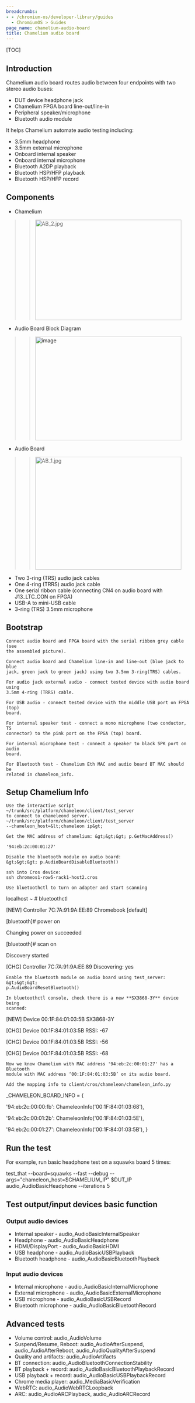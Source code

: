 ```yaml
---
breadcrumbs:
- - /chromium-os/developer-library/guides
  - ChromiumOS > Guides
page_name: chamelium-audio-board
title: Chamelium audio board
---
```


[TOC]

## Introduction

Chamelium audio board routes audio between four endpoints with two stereo audio
buses:

*   DUT device headphone jack
*   Chamelium FPGA board line-out/line-in
*   Peripheral speaker/microphone
*   Bluetooth audio module

It helps Chamelium automate audio testing including:

*   3.5mm headphone
*   3.5mm external microphone
*   Onboard internal speaker
*   Onboard internal microphone
*   Bluetooth A2DP playback
*   Bluetooth HSP/HFP playback
*   Bluetooth HSP/HFP record

## Components

*   Chamelium

> > <img alt="AB_2.jpg"
> > src="https://lh6.googleusercontent.com/J7i4-sT2ydPrJmJQo1IZ-e_0PUmoN0R_rXN-1QLIMLDaUIlUfeLj9ZZVe2GgvjhoatKCLu9S-w4iLn8nyxZVVtBvEcKNogcUMgS-9YCHhThkHhem-sSRYnPfeD-F4tNziOghxMaU"
> > height=274 width=400>

*   Audio Board Block Diagram

> > [<img alt="image"
> > src="Chameleon%20Audio%20-%20New%20Page%20%284%29.png"
> > height=283
> > width=400>](Chameleon%20Audio%20-%20New%20Page%20%284%29.png)

*   Audio Board

> > <img alt="AB_1.jpg"
> > src="https://lh5.googleusercontent.com/OyD9hcw981gB6wUOTVHdweNJAV28gvT9hBp5wiFxnv80SXrfFr0l43tmMqFicK-XM6Mbqn8MOsCme7IOAVkMxr1fwlolWN7IKNP_wpfeDa9g_S0qub2SQMe4EZjgtfRNvX3jp54P"
> > height=308 width=400>

*   Two 3-ring (TRS) audio jack cables
*   One 4-ring (TRRS) audio jack cable
*   One serial ribbon cable (connecting CN4 on audio board with
            J13_LTC_CON on FPGA)
*   USB-A to mini-USB cable
*   3-ring (TRS) 3.5mm microphone

## Bootstrap

    Connect audio board and FPGA board with the serial ribbon grey cable (see
    the assembled picture).

    Connect audio board and Chamelium line-in and line-out (blue jack to blue
    jack, green jack to green jack) using two 3.5mm 3-ring(TRS) cables.

    For audio jack external audio - connect tested device with audio board using
    3.5mm 4-ring (TRRS) cable.

    For USB audio - connect tested device with the middle USB port on FPGA (top)
    board.

    For internal speaker test - connect a mono microphone (two conductor, TS
    connector) to the pink port on the FPGA (top) board.

    For internal microphone test - connect a speaker to black SPK port on audio
    board.

    For Bluetooth test - Chamelium Eth MAC and audio board BT MAC should be
    related in chameleon_info.

## Setup Chamelium Info

    Use the interactive script ~/trunk/src/platform/chameleon/client/test_server
    to connect to chameleond server.
    ~/trunk/src/platform/chameleon/client/test_server
    --chameleon_host=&lt;chameleon ip&gt;

    Get the MAC address of chamelium: &gt;&gt;&gt; p.GetMacAddress()

    '94:eb:2c:00:01:27'

    Disable the bluetooth module on audio board:
    &gt;&gt;&gt; p.AudioBoardDisableBluetooth()

    ssh into Cros device:
    ssh chromeos1-row5-rack1-host2.cros

    Use bluetoothctl to turn on adapter and start scanning

localhost ~ # bluetoothctl

\[NEW\] Controller 7C:7A:91:9A:EE:89 Chromebook \[default\]

\[bluetooth\]# power on

Changing power on succeeded

\[bluetooth\]# scan on

Discovery started

\[CHG\] Controller 7C:7A:91:9A:EE:89 Discovering: yes

    Enable the bluetooth module on audio board using test_server: &gt;&gt;&gt;
    p.AudioBoardResetBluetooth()

    In bluetoothctl console, check there is a new **SX3868-3Y** device being
    scanned:

\[NEW\] Device 00:1F:84:01:03:5B SX3868-3Y

\[CHG\] Device 00:1F:84:01:03:5B RSSI: -67

\[CHG\] Device 00:1F:84:01:03:5B RSSI: -56

\[CHG\] Device 00:1F:84:01:03:5B RSSI: -68

    Now we know Chamelium with MAC address '94:eb:2c:00:01:27' has a Bluetooth
    module with MAC address ‘00:1F:84:01:03:5B’ on its audio board.

    Add the mapping info to client/cros/chameleon/chameleon_info.py

_CHAMELEON_BOARD_INFO = {

'94:eb:2c:00:00:fb': ChameleonInfo('00:1F:84:01:03:68'),

'94:eb:2c:00:01:2b': ChameleonInfo('00:1F:84:01:03:5E'),

'94:eb:2c:00:01:27': ChameleonInfo('00:1F:84:01:03:5B'), }

## Run the test

For example, run basic headphone test on a squawks board 5 times:

test_that --board=squawks --fast --debug --args="chameleon_host=$CHAMELIUM_IP"
$DUT_IP audio_AudioBasicHeadphone --iterations 5

## Test output/input devices basic function

### Output audio devices

*   Internal speaker - audio_AudioBasicInternalSpeaker
*   Headphone - audio_AudioBasicHeadphone
*   HDMI/DisplayPort - audio_AudioBasicHDMI
*   USB headphone - audio_AudioBasicUSBPlayback
*   Bluetooth headphone - audio_AudioBasicBluetoothPlayback

### Input audio devices

*   Internal microphone - audio_AudioBasicInternalMicrophone
*   External microphone - audio_AudioBasicExternalMicrophone
*   USB microphone - audio_AudioBasicUSBRecord
*   Bluetooth microphone - audio_AudioBasicBluetoothRecord

## Advanced tests

*   Volume control: audio_AudioVolume
*   Suspend/Resume, Reboot: audio_AudioAfterSuspend,
            audio_AudioAfterReboot, audio_AudioQualityAfterSuspend
*   Quality and artifacts: audio_AudioArtifacts
*   BT connection: audio_AudioBluetoothConnectionStability
*   BT playback + record: audio_AudioBasicBluetoothPlaybackRecord
*   USB playback + record: audio_AudioBasicUSBPlaybackRecord
*   Chrome media player: audio_MediaBasicVerification
*   WebRTC: audio_AudioWebRTCLoopback
*   ARC: audio_AudioARCPlayback, audio_AudioARCRecord
